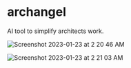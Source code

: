 # archangel
 AI tool to simplify architects work. 


![Screenshot 2023-01-23 at 2 20 46 AM](https://user-images.githubusercontent.com/246454/213939748-ba824496-94f0-4fcb-ac70-855987c6f3cd.png)


![Screenshot 2023-01-23 at 2 21 03 AM](https://user-images.githubusercontent.com/246454/213939752-4141714b-67a6-483e-bf1b-c07ca08b71cb.png)
